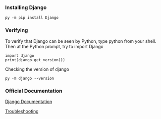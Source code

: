 ### Installing Django

```
py -m pip install Django
```

### Verifying 

To verify that Django can be seen by Python, type python from your shell. Then at the Python prompt, try to import Django
```
import django  
print(django.get_version())
```

Checking the version of django

```
py -m django --version
```

### Official Documentation

[Django Documentation](https://docs.djangoproject.com/en/4.0/topics/install/#installing-an-official-release-with-pip)

[Troubleshooting](https://docs.djangoproject.com/en/4.0/faq/troubleshooting/#troubleshooting-django-admin)
